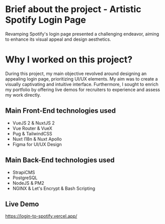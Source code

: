
# Brief about the project - Artistic Spotify Login Page
Revamping Spotify's login page presented a challenging endeavor, aiming to enhance its visual appeal and design aesthetics.


# Why I worked on this project?
During this project, my main objective revolved around designing an appealing login page, prioritizing UI/UX elements. My aim was to create a visually captivating and intuitive interface. Furthermore, I sought to enrich my portfolio by offering live demos for recruiters to experience and assess my work directly.

## Main Front-End technologies used

- VueJS 2 & NuxtJS 2 
- Vue Router & VueX
- Pug & TailwindCSS
- Nuxt I18n & Nuxt Apollo
- Figma for UI/UX Design


## Main Back-End technologies used

- StrapiCMS
- PostgreSQL
- NodeJS & PM2
- NGINX & Let's Encrypt & Bash Scripting

## Live Demo
https://login-to-spotify.vercel.app/
